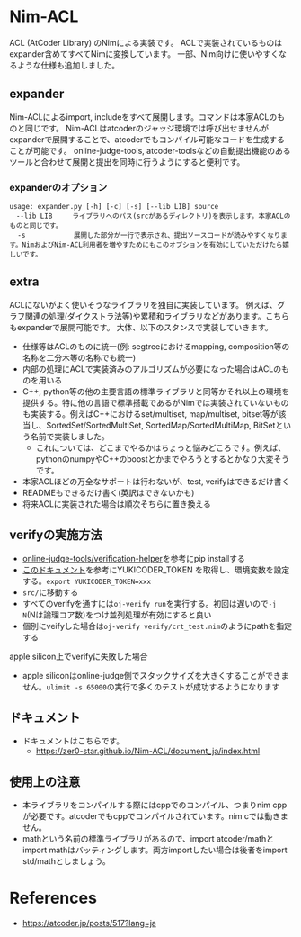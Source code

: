 # Nim-ACL
ACL (AtCoder Library) のNimによる実装です。
ACLで実装されているものはexpander含めてすべてNimに変換しています。
一部、Nim向けに使いやすくなるような仕様も追加しました。

## expander
Nim-ACLによるimport, includeをすべて展開します。コマンドは本家ACLのものと同じです。
Nim-ACLはatcoderのジャッジ環境では呼び出せませんがexpanderで展開することで、atcoderでもコンパイル可能なコードを生成することが可能です。
online-judge-tools, atcoder-toolsなどの自動提出機能のあるツールと合わせて展開と提出を同時に行うようにすると便利です。
### expanderのオプション
```
usage: expander.py [-h] [-c] [-s] [--lib LIB] source
　--lib LIB     ライブラリへのパス(srcがあるディレクトリ)を表示します。本家ACLのものと同じです。
  -s            展開した部分が一行で表示され、提出ソースコードが読みやすくなります。NimおよびNim-ACL利用者を増やすためにもこのオプションを有効にしていただけたら嬉しいです。
```

## extra
ACLにないがよく使いそうなライブラリを独自に実装しています。
例えば、グラフ関連の処理(ダイクストラ法等)や累積和ライブラリなどがあります。こちらもexpanderで展開可能です。
大体、以下のスタンスで実装していきます。
* 仕様等はACLのものに統一(例: segtreeにおけるmapping, composition等の名称を二分木等の名称でも統一)
* 内部の処理にACLで実装済みのアルゴリズムが必要になった場合はACLのものを用いる
* C++, python等の他の主要言語の標準ライブラリと同等かそれ以上の環境を提供する。特に他の言語で標準搭載であるがNimでは実装されていないものも実装する。例えばC++におけるset/multiset, map/multiset, bitset等が該当し、SortedSet/SortedMultiSet, SortedMap/SortedMultiMap, BitSetという名前で実装しました。
  * これについては、どこまでやるかはちょっと悩みどころです。例えば、pythonのnumpyやC++のboostとかまでやろうとするとかなり大変そうです。
* 本家ACLほどの万全なサポートは行わないが、test, verifyはできるだけ書く
* READMEもできるだけ書く(英訳はできないかも)
* 将来ACLに実装された場合は順次そちらに置き換える

## verifyの実施方法
- [online-judge-tools/verification-helper](https://github.com/online-judge-tools/verification-helper/blob/master/README.ja.md#%E3%82%A4%E3%83%B3%E3%82%B9%E3%83%88%E3%83%BC%E3%83%AB)を参考にpip installする
- [このドキュメント](https://github.com/online-judge-tools/verification-helper/blob/master/.verify-helper/docs/static/document.ja.md#%E5%AF%BE%E5%BF%9C%E3%82%B5%E3%83%BC%E3%83%93%E3%82%B9%E4%B8%80%E8%A6%A7)を参考にYUKICODER_TOKEN を取得し、環境変数を設定する。`export YUKICODER_TOKEN=xxx`
- `src/`に移動する
- すべてのverifyを通すには`oj-verify run`を実行する。初回は遅いので`-j N`(Nは論理コア数)をつけ並列処理が有効にすると良い
- 個別にveifyした場合は`oj-verify verify/crt_test.nim`のようにpathを指定する

apple silicon上でverifyに失敗した場合
- apple siliconはonline-judge側でスタックサイズを大きくすることができません。`ulimit -s 65000`の実行で多くのテストが成功するようになります

## ドキュメント
* ドキュメントはこちらです。
  * https://zer0-star.github.io/Nim-ACL/document_ja/index.html

## 使用上の注意
* 本ライブラリをコンパイルする際にはcppでのコンパイル、つまりnim cppが必要です。atcoderでもcppでコンパイルされています。nim cでは動きません。
* mathという名前の標準ライブラリがあるので、import atcoder/mathとimport mathはバッティングします。両方importしたい場合は後者をimport std/mathとしましょう。

# References
- https://atcoder.jp/posts/517?lang=ja
